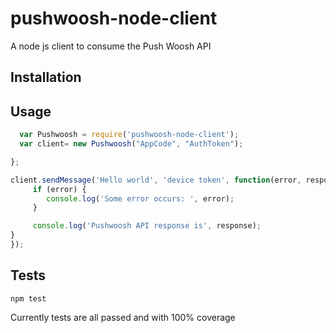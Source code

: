 # pushwoosh-node-client
A node js client to consume the Push Woosh API

## Installation

## Usage
```javascript
  var Pushwoosh = require('pushwoosh-node-client');
  var client= new Pushwoosh("AppCode", "AuthToken");

};

client.sendMessage('Hello world', 'device token', function(error, response) {
     if (error) {
        console.log('Some error occurs: ', error);
     }

     console.log('Pushwoosh API response is', response);
}
});
```
## Tests

    npm test

Currently tests are all passed and with 100% coverage
